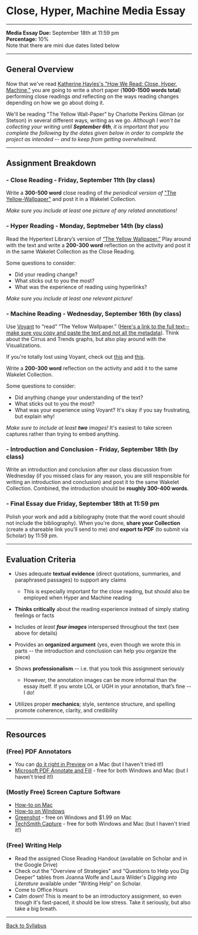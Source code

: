 # Close, Hyper, Machine Media Essay

_____

**Media Essay Due:** September 18th at 11:59 pm <br />
**Percentage:** 10% <br />
Note that there are mini due dates listed below

_____

## General Overview

Now that we've read [Katherine Hayles's "How We Read: Close, Hyper, Machine,"](https://www.ade.mla.org/content/download/7915/225678) you are going to write a short paper (**1000-1500 words total**) performing close readings *and* reflecting on the ways reading changes depending on how we go about doing it. 

We'll be reading "The Yellow Wall-Paper" by Charlotte Perkins Gilman (or Stetson) in several different ways, writing as we go. *Although I won't be collecting your writing until **September 6th**, it is important that you complete the following by the dates given below in order to complete the project as intended -- and to keep from getting overwhelmed*.

_____

## Assignment Breakdown

### - Close Reading - Friday, September 11th (by class)

Write a **300-500 word** close reading of *the periodical version of* ["The Yellow-Wallpaper"](https://www.nlm.nih.gov/exhibition/theliteratureofprescription/exhibitionAssets/digitalDocs/The-Yellow-Wall-Paper.pdf) and post it in a Wakelet Collection. 

*Make sure you include at least one picture of any related annotations!*
 

### - Hyper Reading - Monday, Septmeber 14th (by class)

Read the Hypertext Library’s version of [“The Yellow Wallpaper.”](http://www.hypertextlibrary.com/books/yellow_wallpaper/) Play around with the text and write a **200-300 word** reflection on the activity and post it in the same Wakelet Collection as the Close Reading. 

Some questions to consider:
* Did your reading change? 
* What sticks out to you the most? 
* What was the experience of reading using hyperlinks? 

*Make sure you include at least one relevant picture!*


### - Machine Reading - Wednesday, September 16th (by class)

Use [Voyant](https://voyant-tools.org/) to “read” “The Yellow Wallpaper.” ([Here's a link to the full text--make sure you copy and paste the text and not all the metadata](https://www.gutenberg.org/files/1952/1952-h/1952-h.htm)). Think about the Cirrus and Trends graphs, but also play around with the Visualizations.

If you're totally lost using Voyant, check out [this](https://voyant-tools.org/docs/#!/guide/tutorial) and [this](https://voyant-tools.org/docs/#!/guide/tools).

Write a **200-300 word** reflection on the activity and add it to the same Wakelet Collection. 

Some questions to consider:
* Did anything change your understanding of the text? 
* What sticks out to you the most? 
* What was your experience using Voyant? It's okay if you say frustrating, but explain why! 

*Make sure to include at least **two** images!* It's easiest to take screen captures rather than trying to embed anything.

### - Introduction and Conclusion - Friday, September 18th (by class)

Write an introduction and conclusion after our class discussion from Wednesday (if you missed class for any reason, you are still responsible for writing an introduction and conclusion) and post it to the same Wakelet Collection. Combined, the introduction should be **roughly 300-400 words**.

### - Final Essay due Friday, September 18th at 11:59 pm

Polish your work and add a bibliography (note that the word count should not include the bibliography). When you're done, **share your Collection** (create a shareable link you'll send to me) *and* **export to PDF** (to submit via Scholar) by 11:59 pm. 

_____

## Evaluation Criteria

* Uses adequate **textual evidence** (direct quotations, summaries, and paraphrased passages) to support any claims
  * This is especially important for the close reading, but should also be employed when Hyper and Machine reading
  
* **Thinks critically** about the reading experience instead of simply stating feelings or facts

* Includes *at least **four images*** interspersed throughout the text (see above for details) 

* Provides an **organized argument** (yes, even though we wrote this in parts -- the introduction and conclusion can help you organize the piece) 

* Shows **professionalism** -- i.e. that you took this assignment seriously
  * However, the annotation images can be more informal than the essay itself. If you wrote LOL or UGH in your annotation, that’s fine -- I do!
  
* Utilizes proper **mechanics**; style, sentence structure, and spelling promote coherence, clarity, and credibility

_____

## Resources

### (Free) PDF Annotators

* You can [do it right in Preview](https://support.apple.com/guide/preview/annotate-a-pdf-prvw11580/mac) on a Mac (but I haven't tried it!)
* [Microsoft PDF Annotate and Fill](https://www.microsoft.com/en-us/p/pdf-annotate-fill/9nzdvqhxxvfj?activetab=pivot:overviewtab) - free for both Windows and Mac (but I haven't tried it!)

### (Mostly Free) Screen Capture Software 

* [How-to on Mac](https://support.apple.com/en-us/HT201361)
* [How-to on Windows](https://www.businessinsider.com/how-to-screenshot-on-windows)
* [Greenshot](https://getgreenshot.org/downloads/) - free on Windows and $1.99 on Mac
* [TechSmith Capture](https://www.techsmith.com/jing-tool.html) - free for both Windows and Mac (but I haven't tried it!)

### (Free) Writing Help

* Read the assigned Close Reading Handout (available on Scholar and in the Google Drive)
* Check out the "Overview of Strategies" and "Questions to Help you Dig Deeper" tables from Joanna Wolfe and Laura Wilder's *Digging into Literature* available under "Writing Help" on Scholar.
* Come to Office Hours
* Calm down! This is meant to be an introductory assignment, so even though it's fast-paced, it should be low stress. Take it seriously, but also take a big breath.

_____

[Back to Syllabus](https://deanna-stover.github.io/coursesCNU/2020/idst270fall2020) 
